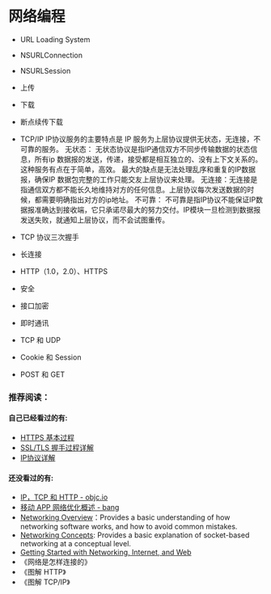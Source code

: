 # 网络编程


- URL Loading System
- NSURLConnection
- NSURLSession

- 上传
- 下载
- 断点续传下载

- TCP/IP
    IP协议服务的主要特点是 IP 服务为上层协议提供无状态，无连接，不可靠的服务。
    无状态： 无状态协议是指IP通信双方不同步传输数据的状态信息，所有ip 数据报的发送，传递，接受都是相互独立的、没有上下文关系的。这种服务有点在于简单，高效。 最大的缺点是无法处理乱序和重复的IP数据报，确保IP 数据包完整的工作只能交友上层协议来处理。
    无连接：无连接是指通信双方都不能长久地维持对方的任何信息。上层协议每次发送数据的时候，都需要明确指出对方的ip地址。
    不可靠： 不可靠是指IP协议不能保证IP数据报准确达到接收端，它只承诺尽最大的努力交付。IP模块一旦检测到数据报发送失败，就通知上层协议，而不会试图重传。
    
- TCP 协议三次握手
- 长连接
- HTTP（1.0，2.0）、HTTPS
- 安全
- 接口加密
- 即时通讯
- TCP 和 UDP
- Cookie 和 Session
- POST 和 GET


### 推荐阅读：
#### 自己已经看过的有:
- [HTTPS 基本过程](https://hit-alibaba.github.io/interview/basic/network/HTTPS.html)
- [SSL/TLS 握手过程详解](https://www.jianshu.com/p/7158568e4867)
- [IP协议详解](https://www.jianshu.com/p/58a77f173f71)

#### 还没看过的有:

- [IP，TCP 和 HTTP - objc.io](https://www.objccn.io/issue-10-6/)
- [移动 APP 网络优化概述 - bang](http://blog.cnbang.net/tech/3531/)
- [Networking Overview](https://developer.apple.com/library/content/documentation/NetworkingInternetWeb/Conceptual/NetworkingOverview/WorkingWithHTTPAndHTTPSRequests/WorkingWithHTTPAndHTTPSRequests.html)：Provides a basic understanding of how networking software works, and how to avoid common mistakes.
- [Networking Concepts](https://developer.apple.com/library/content/documentation/NetworkingInternet/Conceptual/NetworkingConcepts/Introduction/Introduction.html#//apple_ref/doc/uid/TP40012487): Provides a basic explanation of socket-based networking at a conceptual level.
- [Getting Started with Networking, Internet, and Web](https://developer.apple.com/library/content/referencelibrary/GettingStarted/GS_NetworkingInternetWeb/_index.html)
- 《网络是怎样连接的》
- 《图解 HTTP》
- 《图解 TCP/IP》
